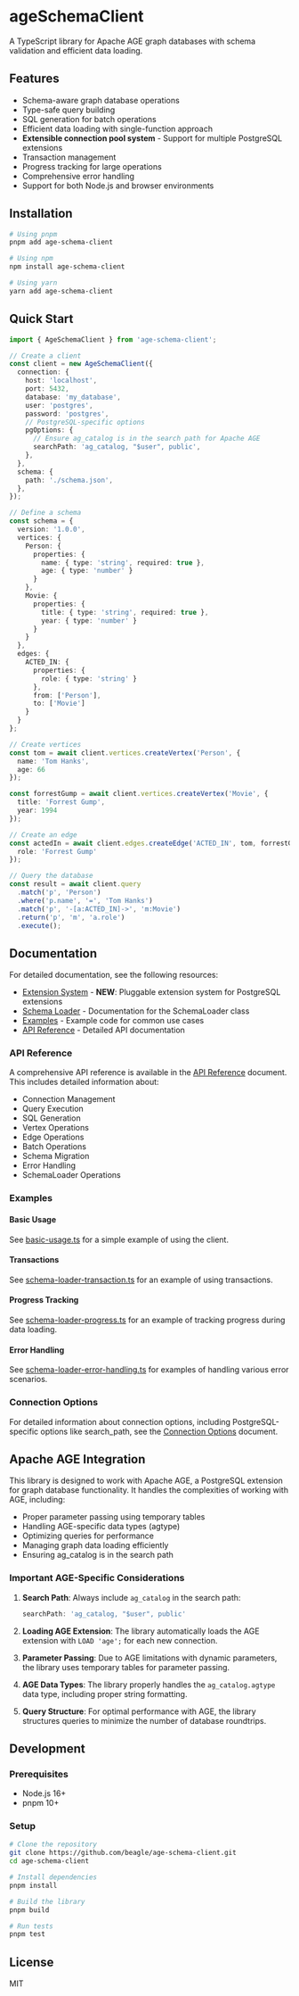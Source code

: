 # ageSchemaClient

A TypeScript library for Apache AGE graph databases with schema validation and efficient data loading.

## Features

- Schema-aware graph database operations
- Type-safe query building
- SQL generation for batch operations
- Efficient data loading with single-function approach
- **Extensible connection pool system** - Support for multiple PostgreSQL extensions
- Transaction management
- Progress tracking for large operations
- Comprehensive error handling
- Support for both Node.js and browser environments

## Installation

```bash
# Using pnpm
pnpm add age-schema-client

# Using npm
npm install age-schema-client

# Using yarn
yarn add age-schema-client
```

## Quick Start

```typescript
import { AgeSchemaClient } from 'age-schema-client';

// Create a client
const client = new AgeSchemaClient({
  connection: {
    host: 'localhost',
    port: 5432,
    database: 'my_database',
    user: 'postgres',
    password: 'postgres',
    // PostgreSQL-specific options
    pgOptions: {
      // Ensure ag_catalog is in the search path for Apache AGE
      searchPath: 'ag_catalog, "$user", public',
    },
  },
  schema: {
    path: './schema.json',
  },
});

// Define a schema
const schema = {
  version: '1.0.0',
  vertices: {
    Person: {
      properties: {
        name: { type: 'string', required: true },
        age: { type: 'number' }
      }
    },
    Movie: {
      properties: {
        title: { type: 'string', required: true },
        year: { type: 'number' }
      }
    }
  },
  edges: {
    ACTED_IN: {
      properties: {
        role: { type: 'string' }
      },
      from: ['Person'],
      to: ['Movie']
    }
  }
};

// Create vertices
const tom = await client.vertices.createVertex('Person', {
  name: 'Tom Hanks',
  age: 66
});

const forrestGump = await client.vertices.createVertex('Movie', {
  title: 'Forrest Gump',
  year: 1994
});

// Create an edge
const actedIn = await client.edges.createEdge('ACTED_IN', tom, forrestGump, {
  role: 'Forrest Gump'
});

// Query the database
const result = await client.query
  .match('p', 'Person')
  .where('p.name', '=', 'Tom Hanks')
  .match('p', '-[a:ACTED_IN]->', 'm:Movie')
  .return('p', 'm', 'a.role')
  .execute();
```

## Documentation

For detailed documentation, see the following resources:

- [Extension System](./docs/extension-system.md) - **NEW**: Pluggable extension system for PostgreSQL extensions
- [Schema Loader](./docs/schema-loader.md) - Documentation for the SchemaLoader class
- [Examples](./examples/) - Example code for common use cases
- [API Reference](./docs/api-reference.md) - Detailed API documentation

### API Reference

A comprehensive API reference is available in the [API Reference](./docs/api-reference.md) document. This includes detailed information about:

- Connection Management
- Query Execution
- SQL Generation
- Vertex Operations
- Edge Operations
- Batch Operations
- Schema Migration
- Error Handling
- SchemaLoader Operations

### Examples

#### Basic Usage

See [basic-usage.ts](./examples/basic-usage.ts) for a simple example of using the client.

#### Transactions

See [schema-loader-transaction.ts](./examples/schema-loader-transaction.ts) for an example of using transactions.

#### Progress Tracking

See [schema-loader-progress.ts](./examples/schema-loader-progress.ts) for an example of tracking progress during data loading.

#### Error Handling

See [schema-loader-error-handling.ts](./examples/schema-loader-error-handling.ts) for examples of handling various error scenarios.

### Connection Options

For detailed information about connection options, including PostgreSQL-specific options like search_path, see the [Connection Options](./docs/connection-options.md) document.

## Apache AGE Integration

This library is designed to work with Apache AGE, a PostgreSQL extension for graph database functionality. It handles the complexities of working with AGE, including:

- Proper parameter passing using temporary tables
- Handling AGE-specific data types (agtype)
- Optimizing queries for performance
- Managing graph data loading efficiently
- Ensuring ag_catalog is in the search path

### Important AGE-Specific Considerations

1. **Search Path**: Always include `ag_catalog` in the search path:
   ```typescript
   searchPath: 'ag_catalog, "$user", public'
   ```

2. **Loading AGE Extension**: The library automatically loads the AGE extension with `LOAD 'age';` for each new connection.

3. **Parameter Passing**: Due to AGE limitations with dynamic parameters, the library uses temporary tables for parameter passing.

4. **AGE Data Types**: The library properly handles the `ag_catalog.agtype` data type, including proper string formatting.

5. **Query Structure**: For optimal performance with AGE, the library structures queries to minimize the number of database roundtrips.

## Development

### Prerequisites

- Node.js 16+
- pnpm 10+

### Setup

```bash
# Clone the repository
git clone https://github.com/beagle/age-schema-client.git
cd age-schema-client

# Install dependencies
pnpm install

# Build the library
pnpm build

# Run tests
pnpm test
```

## License

MIT
